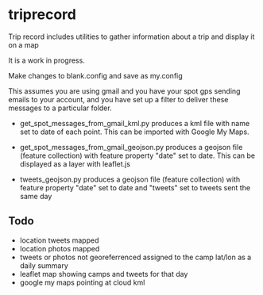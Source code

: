 # triprecord

Trip record includes utilities to gather information about a trip and display it on a map

It is a work in progress.

Make changes to blank.config and save as my.config

This assumes you are using gmail and you have your spot gps sending emails to your account, and you have set up a filter to deliver these messages to a particular folder.

* get_spot_messages_from_gmail_kml.py produces a kml file with name set to date of each point. This can be imported with Google My Maps.

* get_spot_messages_from_gmail_geojson.py produces a geojson file (feature collection) with feature property "date" set to date. This can be displayed as a layer with leaflet.js

* tweets_geojson.py produces a geojson file (feature collection) with feature property "date" set to date and "tweets" set to tweets sent the same day

## Todo

* location tweets mapped
* location photos mapped
* tweets or photos not georeferrenced assigned to the camp lat/lon as a daily summary
* leaflet map showing camps and tweets for that day
* google my maps pointing at cloud kml